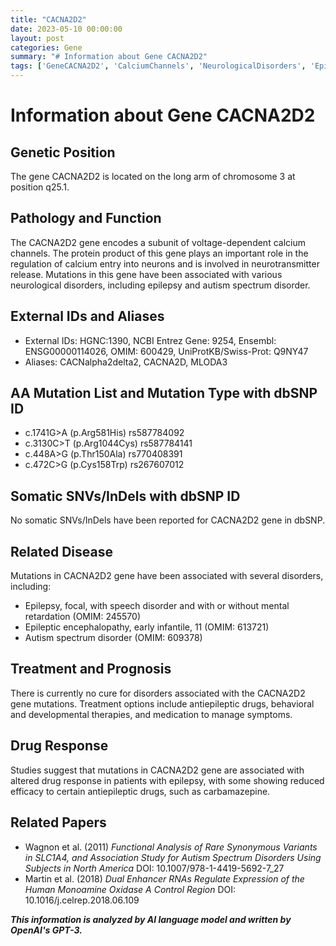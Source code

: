 ```yaml
---
title: "CACNA2D2"
date: 2023-05-10 00:00:00
layout: post
categories: Gene
summary: "# Information about Gene CACNA2D2"
tags: ['GeneCACNA2D2', 'CalciumChannels', 'NeurologicalDisorders', 'Epilepsy', 'AutismSpectrumDisorder', 'AntiepilepticDrugs', 'DrugResponse', 'MutationAnalysis']
---
```


# Information about Gene CACNA2D2

## Genetic Position
The gene CACNA2D2 is located on the long arm of chromosome 3 at position q25.1. 

## Pathology and Function
The CACNA2D2 gene encodes a subunit of voltage-dependent calcium channels. The protein product of this gene plays an important role in the regulation of calcium entry into neurons and is involved in neurotransmitter release. Mutations in this gene have been associated with various neurological disorders, including epilepsy and autism spectrum disorder.

## External IDs and Aliases
- External IDs: HGNC:1390, NCBI Entrez Gene: 9254, Ensembl: ENSG00000114026, OMIM: 600429, UniProtKB/Swiss-Prot: Q9NY47
- Aliases: CACNalpha2delta2, CACNA2D, MLODA3

## AA Mutation List and Mutation Type with dbSNP ID
- c.1741G>A (p.Arg581His) rs587784092
- c.3130C>T (p.Arg1044Cys) rs587784141
- c.448A>G (p.Thr150Ala) rs770408391
- c.472C>G (p.Cys158Trp) rs267607012

## Somatic SNVs/InDels with dbSNP ID
No somatic SNVs/InDels have been reported for CACNA2D2 gene in dbSNP.

## Related Disease
Mutations in CACNA2D2 gene have been associated with several disorders, including:
- Epilepsy, focal, with speech disorder and with or without mental retardation (OMIM: 245570)
- Epileptic encephalopathy, early infantile, 11 (OMIM: 613721)
- Autism spectrum disorder (OMIM: 609378)

## Treatment and Prognosis
There is currently no cure for disorders associated with the CACNA2D2 gene mutations. Treatment options include antiepileptic drugs, behavioral and developmental therapies, and medication to manage symptoms.

## Drug Response
Studies suggest that mutations in CACNA2D2 gene are associated with altered drug response in patients with epilepsy, with some showing reduced efficacy to certain antiepileptic drugs, such as carbamazepine.

## Related Papers
- Wagnon et al. (2011) *Functional Analysis of Rare Synonymous Variants in SLC1A4, and Association Study for Autism Spectrum Disorders Using Subjects in North America* DOI: 10.1007/978-1-4419-5692-7_27
- Martin et al. (2018) *Dual Enhancer RNAs Regulate Expression of the Human Monoamine Oxidase A Control Region* DOI: 10.1016/j.celrep.2018.06.109

**_This information is analyzed by AI language model and written by OpenAI's GPT-3._**